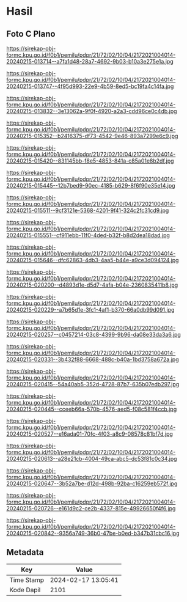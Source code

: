 # Hasil

## Foto C Plano

https://sirekap-obj-formc.kpu.go.id/f0b1/pemilu/pdpr/21/72/02/10/04/2172021004014-20240215-013714--a7fa1d48-28a7-4692-9b03-b10a3e275e1a.jpg

https://sirekap-obj-formc.kpu.go.id/f0b1/pemilu/pdpr/21/72/02/10/04/2172021004014-20240215-013747--4f95d993-22e9-4b59-8ed5-bc19fa4c14fa.jpg

https://sirekap-obj-formc.kpu.go.id/f0b1/pemilu/pdpr/21/72/02/10/04/2172021004014-20240215-013832--3e13062a-9f0f-4920-a2a3-cdd96ce0c4db.jpg

https://sirekap-obj-formc.kpu.go.id/f0b1/pemilu/pdpr/21/72/02/10/04/2172021004014-20240215-015352--b2416375-df73-4542-9e46-893a7299e6c9.jpg

https://sirekap-obj-formc.kpu.go.id/f0b1/pemilu/pdpr/21/72/02/10/04/2172021004014-20240215-015420--831145bb-f8e5-4853-841a-c85a01e8b2df.jpg

https://sirekap-obj-formc.kpu.go.id/f0b1/pemilu/pdpr/21/72/02/10/04/2172021004014-20240215-015445--12b7bed9-90ec-4185-b629-8f6f90e35e14.jpg

https://sirekap-obj-formc.kpu.go.id/f0b1/pemilu/pdpr/21/72/02/10/04/2172021004014-20240215-015511--9cf3121e-5368-4201-9f41-324c2fc31cd9.jpg

https://sirekap-obj-formc.kpu.go.id/f0b1/pemilu/pdpr/21/72/02/10/04/2172021004014-20240215-015551--cf911ebb-11f0-4ded-b32f-b8d2dea18dad.jpg

https://sirekap-obj-formc.kpu.go.id/f0b1/pemilu/pdpr/21/72/02/10/04/2172021004014-20240215-015646--dfc62863-4db3-4aa5-b44e-a9ce3d094124.jpg

https://sirekap-obj-formc.kpu.go.id/f0b1/pemilu/pdpr/21/72/02/10/04/2172021004014-20240215-020200--d4893d1e-d5d7-4afa-b04e-2360835411b8.jpg

https://sirekap-obj-formc.kpu.go.id/f0b1/pemilu/pdpr/21/72/02/10/04/2172021004014-20240215-020229--a7b65d1e-3fc1-4af1-b370-66a0db99d091.jpg

https://sirekap-obj-formc.kpu.go.id/f0b1/pemilu/pdpr/21/72/02/10/04/2172021004014-20240215-020257--c0457214-03c8-4399-9b96-da08e33da3a6.jpg

https://sirekap-obj-formc.kpu.go.id/f0b1/pemilu/pdpr/21/72/02/10/04/2172021004014-20240215-020331--3b432f88-6668-488c-b40a-1bd3758a672a.jpg

https://sirekap-obj-formc.kpu.go.id/f0b1/pemilu/pdpr/21/72/02/10/04/2172021004014-20240215-020415--54a40ab5-352d-4728-87b7-635b07edb297.jpg

https://sirekap-obj-formc.kpu.go.id/f0b1/pemilu/pdpr/21/72/02/10/04/2172021004014-20240215-020445--cceeb66a-570b-4576-aed5-f08c581f4ccb.jpg

https://sirekap-obj-formc.kpu.go.id/f0b1/pemilu/pdpr/21/72/02/10/04/2172021004014-20240215-020527--e16ada01-70fc-4f03-a8c9-08578c81bf7d.jpg

https://sirekap-obj-formc.kpu.go.id/f0b1/pemilu/pdpr/21/72/02/10/04/2172021004014-20240215-020613--a28e21cb-4004-49ca-abc5-dc53f81c0c34.jpg

https://sirekap-obj-formc.kpu.go.id/f0b1/pemilu/pdpr/21/72/02/10/04/2172021004014-20240215-020647--3b52a7be-d12d-498b-92ba-c16259eb572f.jpg

https://sirekap-obj-formc.kpu.go.id/f0b1/pemilu/pdpr/21/72/02/10/04/2172021004014-20240215-020726--e161d9c2-ce2b-4337-815e-49926650f4f6.jpg

https://sirekap-obj-formc.kpu.go.id/f0b1/pemilu/pdpr/21/72/02/10/04/2172021004014-20240215-020842--9356a749-36b0-47be-b0ed-b347b31cbc16.jpg


## Metadata

| Key        | Value               |
| ---------- | ------------------- |
| Time Stamp | 2024-02-17 13:05:41 |
| Kode Dapil | 2101                |



